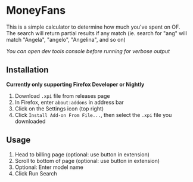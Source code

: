 # MoneyFans
This is a simple calculator to determine how much you've spent on OF.  
The search will return partial results if any match (ie. search for "ang" will match "Angela", "angelo", "Angelina", and so on)  

*You can open dev tools console before running for verbose output*

## Installation
**Currently only supporting Firefox Developer or Nightly**
1. Download `.xpi` file from releases page
2. In Firefox, enter `about:addons` in address bar
3. Click on the Settings icon (top right)
4. Click `Install Add-on From File...`, then select the `.xpi` file you downloaded

## Usage
1. Head to billing page (optional: use button in extension)
2. Scroll to bottom of page (optional: use button in extension)
3. Optional: Enter model name
4. Click Run Search